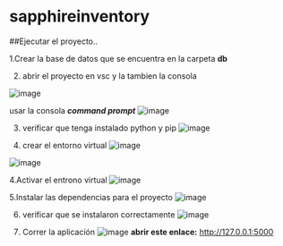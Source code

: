 # sapphireinventory
##Ejecutar el proyecto..

1.Crear la base de datos que se encuentra en la carpeta **db**

2. abrir el proyecto en vsc y la tambien la consola

![image](https://github.com/farias0917/sapphireinventory/assets/128154875/18de5841-525e-46cb-ac8d-87b67144b86d)

usar la consola **_command prompt_**
![image](https://github.com/farias0917/sapphireinventory/assets/128154875/01bfd951-1e28-474b-8bd0-4c45ec3b2d69)

3. verificar que tenga instalado python y pip 
![image](https://github.com/farias0917/sapphireinventory/assets/128154875/c30372dd-136b-4b59-8d9f-7ac51c65041d)

4. crear el entorno virtual
![image](https://github.com/farias0917/sapphireinventory/assets/128154875/597a536d-b405-4094-bbee-66e645a419e8)


![image](https://github.com/farias0917/sapphireinventory/assets/128154875/4a564929-e5c1-4405-b3e0-536daec21ede)

4.Activar el entrono virtual
![image](https://github.com/farias0917/sapphireinventory/assets/128154875/4ab9d2df-7014-401b-9096-bf5a5813c59f)

5.Instalar las dependencias para el proyecto 
![image](https://github.com/farias0917/sapphireinventory/assets/128154875/86852437-6a46-4d2a-9ba3-8a67cb827ebb)

6. verificar que se instalaron correctamente
![image](https://github.com/farias0917/sapphireinventory/assets/128154875/450706fb-85df-4cbf-9dce-523a93181aeb)

7. Correr la aplicación
![image](https://github.com/farias0917/sapphireinventory/assets/128154875/029d6da7-2206-4b1c-b57c-22fb7e536aed)
**abrir este enlace:** http://127.0.0.1:5000











